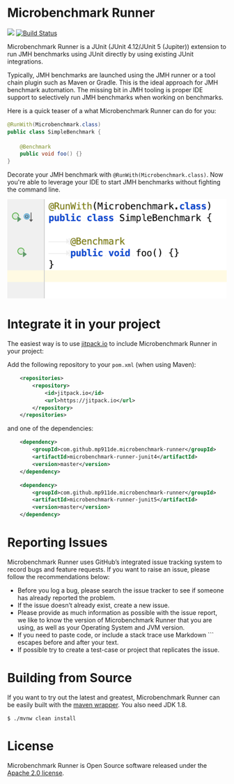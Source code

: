 Microbenchmark Runner
=====================

[![](https://jitpack.io/v/mp911de/microbenchmark-runner.svg)](https://jitpack.io/#mp911de/microbenchmark-runner) [![Build Status](https://travis-ci.org/mp911de/microbenchmark-runner.svg?branch=master)](https://travis-ci.org/mp911de/microbenchmark-runner)

Microbenchmark Runner is a JUnit (JUnit 4.12/JUnit 5 (Jupiter)) extension to run JMH benchmarks using JUnit directly by using existing JUnit integrations.

Typically, JMH benchmarks are launched using the JMH runner or a tool chain plugin such as Maven or Gradle. This is the ideal approach for JMH benchmark automation. The missing bit in JMH tooling is proper IDE support to selectively run JMH benchmarks when working on benchmarks.

Here is a quick teaser of a what Microbenchmark Runner can do for you:

```java
@RunWith(Microbenchmark.class)
public class SimpleBenchmark {

	@Benchmark
	public void foo() {}
}
```

Decorate your JMH benchmark with `@RunWith(Microbenchmark.class)`. Now you're able to leverage your IDE to start JMH benchmarks without fighting the command line.  

![Start JMH benchmark methods](src/main/resources/start-benchmark.png)


# Integrate it in your project

The easiest way is to use [jitpack.io](https://jitpack.io/#mp911de/microbenchmark-runner/master) to include Microbenchmark Runner in your project:

Add the following repository to your `pom.xml` (when using Maven):

```xml
	<repositories>
		<repository>
		    <id>jitpack.io</id>
		    <url>https://jitpack.io</url>
		</repository>
	</repositories>
```

and one of the dependencies:

```xml
	<dependency>
	    <groupId>com.github.mp911de.microbenchmark-runner</groupId>
	    <artifactId>microbenchmark-runner-junit4</artifactId>
	    <version>master</version>
	</dependency>
```

```xml
	<dependency>
	    <groupId>com.github.mp911de.microbenchmark-runner</groupId>
	    <artifactId>microbenchmark-runner-junit5</artifactId>
	    <version>master</version>
	</dependency>
```


# Reporting Issues

Microbenchmark Runner uses GitHub’s integrated issue tracking system to record bugs and feature requests. If you want to raise an issue, please follow the recommendations below:

* Before you log a bug, please search the issue tracker to see if someone has already reported the problem.
* If the issue doesn’t already exist, create a new issue.
* Please provide as much information as possible with the issue report, we like to know the version of Microbenchmark Runner that you are using, as well as your Operating System and JVM version.
* If you need to paste code, or include a stack trace use Markdown \`\`\` escapes before and after your text.
* If possible try to create a test-case or project that replicates the issue. 

# Building from Source

If you want to try out the latest and greatest, Microbenchmark Runner can be easily built with the [maven wrapper](https://github.com/takari/maven-wrapper). You also need JDK 1.8.

```
$ ./mvnw clean install
```

# License

Microbenchmark Runner is Open Source software released under the [Apache 2.0 license](http://www.apache.org/licenses/LICENSE-2.0.html).
